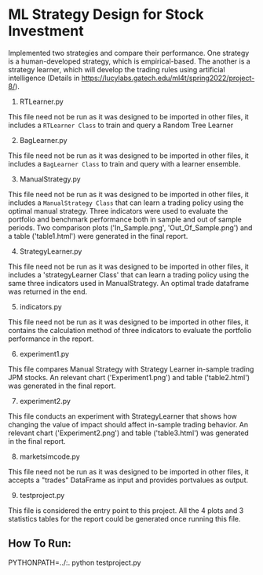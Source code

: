 # ML Strategy Design for Stock Investment

Implemented two strategies and compare their performance. One strategy is a human-developed strategy, which is empirical-based. The another is a strategy learner, which will develop the trading rules using artificial intelligence (Details in https://lucylabs.gatech.edu/ml4t/spring2022/project-8/).

1. RTLearner.py

This file need not be run as it was designed to be imported in other files, it includes a `RTLearner Class` to train and query a Random Tree Learner 

2. BagLearner.py

This file need not be run as it was designed to be imported in other files, it includes a `BagLearner Class` to train and query with a learner ensemble.

3. ManualStrategy.py

This file need not be run as it was designed to be imported in other files, it includes a `ManualStrategy Class` that can learn a trading policy using the optimal manual strategy. Three indicators were used to evaluate the portfolio and benchmark performance both in sample and out of sample periods. Two comparison plots ('In_Sample.png', 'Out_Of_Sample.png') and a table ('table1.html') were generated in the final report.

4. StrategyLearner.py

This file need not be run as it was designed to be imported in other files, it includes a 'strategyLearner Class' that can learn a trading policy using the same three indicators used in ManualStrategy. An optimal trade dataframe was returned in the end.

5. indicators.py

This file need not be run as it was designed to be imported in other files, it contains the calculation method of three indicators to evaluate the portfolio performance in the report. 

6. experiment1.py

This file compares Manual Strategy with Strategy Learner in-sample trading JPM stocks. An relevant chart ('Experiment1.png') and table ('table2.html') was generated in the final report.

7. experiment2.py

This file conducts an experiment with StrategyLearner that shows how changing the value of impact should affect in-sample trading behavior. An relevant chart ('Experiment2.png') and table ('table3.html') was generated in the final report.

8. marketsimcode.py

This file need not be run as it was designed to be imported in other files, it accepts a "trades" DataFrame as input and provides portvalues as output.    

9. testproject.py

This file is considered the entry point to this project. All the 4 plots and 3 statistics tables for the report could be generated once running this file.

## How To Run:    
PYTHONPATH=../:. python testproject.py 
